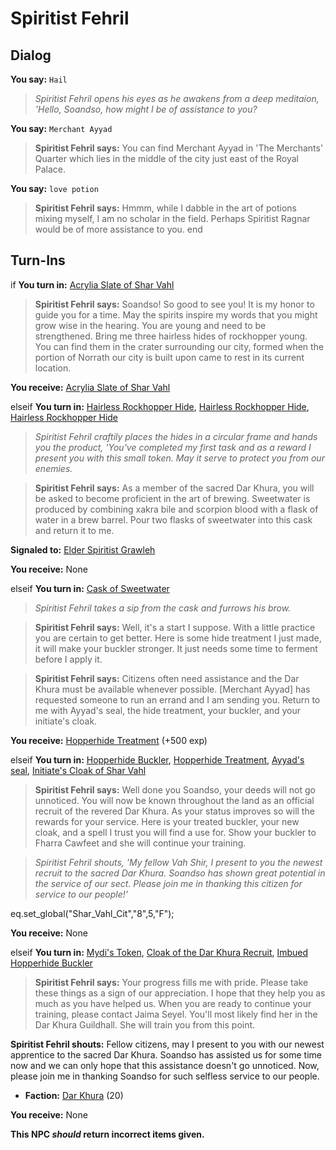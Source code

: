 # Spiritist Fehril


## Dialog

**You say:** `Hail`



>*Spiritist Fehril opens his eyes as he awakens from a deep meditaion, 'Hello, Soandso, how might I be of assistance to you?*

**You say:** `Merchant Ayyad`



>**Spiritist Fehril says:** You can find Merchant Ayyad in 'The Merchants' Quarter which lies in the middle of the city just east of the Royal Palace.

**You say:** `love potion`



>**Spiritist Fehril says:** Hmmm, while I dabble in the art of potions mixing myself, I am no scholar in the field. Perhaps Spiritist Ragnar would be of more assistance to you.
end

## Turn-Ins





if **You turn in:** [Acrylia Slate of Shar Vahl](/item/2877)


>**Spiritist Fehril says:** Soandso! So good to see you! It is my honor to guide you for a time. May the spirits inspire my words that you might grow wise in the hearing. You are young and need to be strengthened. Bring me three hairless hides of rockhopper young. You can find them in the crater surrounding our city, formed when the portion of Norrath our city is built upon came to rest in its current location.


 **You receive:**  [Acrylia Slate of Shar Vahl](/item/2877) 

elseif **You turn in:** [Hairless Rockhopper Hide](/item/3488), [Hairless Rockhopper Hide](/item/3488), [Hairless Rockhopper Hide](/item/3488)


>*Spiritist Fehril craftily places the hides in a circular frame and hands you the product, 'You've completed my first task and as a reward I present you with this small token. May it serve to protect you from our enemies.*


>**Spiritist Fehril says:** As a member of the sacred Dar Khura, you will be asked to become proficient in the art of brewing. Sweetwater is produced by combining xakra bile and scorpion blood with a flask of water in a brew barrel. Pour two flasks of sweetwater into this cask and return it to me.


**Signaled to:**  [Elder Spiritist Grawleh](/npc/155164)


 **You receive:** None 

elseif **You turn in:** [Cask of Sweetwater](/item/3493)


>*Spiritist Fehril takes a sip from the cask and furrows his brow.*


>**Spiritist Fehril says:** Well, it's a start I suppose. With a little practice you are certain to get better. Here is some hide treatment I just made, it will make your buckler stronger. It just needs some time to ferment before I apply it.


>**Spiritist Fehril says:** Citizens often need assistance and the Dar Khura must be available whenever possible. [Merchant Ayyad] has requested someone to run an errand and I am sending you. Return to me with Ayyad's seal, the hide treatment, your buckler, and your initiate's cloak.


 **You receive:**  [Hopperhide Treatment](/item/3494) (+500 exp)

elseif **You turn in:** [Hopperhide Buckler](/item/3489), [Hopperhide Treatment](/item/3494), [Ayyad's seal](/item/3499), [Initiate's Cloak of Shar Vahl](/item/2878)


>**Spiritist Fehril says:** Well done you Soandso, your deeds will not go unnoticed. You will now be known throughout the land as an official recruit of the revered Dar Khura. As your status improves so will the rewards for your service. Here is your treated buckler, your new cloak, and a spell I trust you will find a use for. Show your buckler to Fharra Cawfeet and she will continue your training.


>*Spiritist Fehril shouts, 'My fellow Vah Shir, I present to you the newest recruit to the sacred Dar Khura. Soandso has shown great potential in the service of our sect. Please join me in thanking this citizen for service to our people!'*


eq.set_global("Shar_Vahl_Cit","8",5,"F");


 **You receive:** None 

elseif **You turn in:** [Mydi's Token](/item/5542), [Cloak of the Dar Khura Recruit](/item/3496), [Imbued Hopperhide Buckler](/item/5543)


>**Spiritist Fehril says:** Your progress fills me with pride. Please take these things as a sign of our appreciation. I hope that they help you as much as you have helped us. When you are ready to continue your training, please contact Jaima Seyel. You'll most likely find her in the Dar Khura Guildhall. She will train you from this point.


**Spiritist Fehril shouts:** <span class="text-danger">Fellow citizens, may I present to you with our newest apprentice to the sacred Dar Khura. Soandso has assisted us for some time now and we can only hope that this assistance doesn't go unnoticed. Now, please join me in thanking Soandso for such selfless service to our people.</span>


* __Faction:__ [Dar Khura](/faction/1533) (20)


 **You receive:** None 

**This NPC *should* return incorrect items given.**
